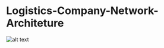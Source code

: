 # Logistics-Company-Network-Architeture
![alt text](https://github.com/Awantikashri/Logistics-Company-Network-Architeture/blob/main/VRL_Original.pkt)

